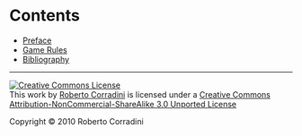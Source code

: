 Contents
========

- [Preface](040_preface.md/)
- [Game Rules](110_game-rules.md/)
- [Bibliography](950_bibliography.md/)




---

<a rel="license" href="http://creativecommons.org/licenses/by-nc-sa/3.0/"><img alt="Creative Commons License" style="border-width:0" src="http://i.creativecommons.org/l/by-nc-sa/3.0/80x15.png"/></a><br/> This <span xmlns:dc="http://purl.org/dc/elements/1.1/" href="http://purl.org/dc/dcmitype/Text" rel="dc:type">work</span> by <a xmlns:cc="http://creativecommons.org/ns#" property="cc:attributionName" rel="cc:attributionURL" href="http://github.com/rcrr">Roberto Corradini</a> is licensed under a <a rel="license" href="http://creativecommons.org/licenses/by-nc-sa/3.0/">Creative Commons Attribution-NonCommercial-ShareAlike 3.0 Unported License</a>

<div class="footer">
 Copyright &copy; 2010 Roberto Corradini
</div>